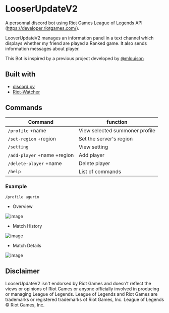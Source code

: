 
# LooserUpdateV2

A personnal discord bot using  Riot Games League of Legends API (https://developer.riotgames.com/).

LooverUpdateV2 manages an information panel in a text channel which displays whether my friend are played a Ranked game.  It also sends information messages about player.

This Bot is inspired by a previous project developed by [@mlouison](https://github.com/mlouison)

## Built with

* [discord.py](https://github.com/Rapptz/discord.py)
* [Riot-Watcher](https://github.com/pseudonym117/Riot-Watcher)

## Commands

| Command                                   | function                           |
|-------------------------------------------|------------------------------------|
| `/profile` +name                          | View selected summoner profile     |
| `/set-region` +region                     | Set the server's region            |
| `/setting`                                | View setting                       |
| `/add-player` +name +region               | Add player                         |
| `/delete-player` +name                    | Delete player                      |
| `/help`                                   | List of commands                   |

### Example

`/profile agurin`

* Overview

![image](https://cdn.discordapp.com/attachments/1039594104759271428/1065718070745768067/Capture_profile.PNG)

* Match History

![image](https://cdn.discordapp.com/attachments/1039594104759271428/1065718070942892122/Capture_history.PNG)

* Match Details

![image](https://cdn.discordapp.com/attachments/1039594104759271428/1065718071198748834/Capture_match_details.PNG)

## Disclaimer

LooserUpdateV2 isn't endorsed by Riot Games and doesn't reflect the views or opinions of Riot Games or anyone officially involved in producing or managing League of Legends. League of Legends and Riot Games are trademarks or registered trademarks of Riot Games, Inc. League of Legends © Riot Games, Inc.
